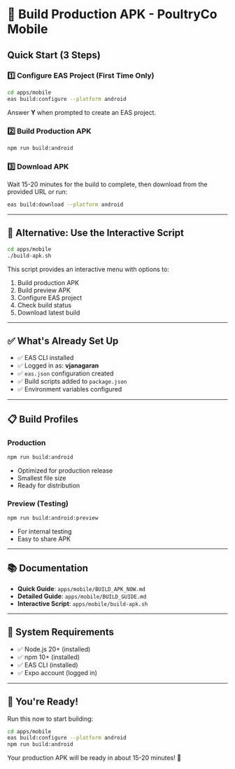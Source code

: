 # 🚀 Build Production APK - PoultryCo Mobile

## Quick Start (3 Steps)

### 1️⃣ Configure EAS Project (First Time Only)

```bash
cd apps/mobile
eas build:configure --platform android
```

Answer **Y** when prompted to create an EAS project.

### 2️⃣ Build Production APK

```bash
npm run build:android
```

### 3️⃣ Download APK

Wait 15-20 minutes for the build to complete, then download from the provided URL or run:

```bash
eas build:download --platform android
```

---

## 🎯 Alternative: Use the Interactive Script

```bash
cd apps/mobile
./build-apk.sh
```

This script provides an interactive menu with options to:
1. Build production APK
2. Build preview APK
3. Configure EAS project
4. Check build status
5. Download latest build

---

## ✅ What's Already Set Up

- ✅ EAS CLI installed
- ✅ Logged in as: **vjanagaran**
- ✅ `eas.json` configuration created
- ✅ Build scripts added to `package.json`
- ✅ Environment variables configured

---

## 📋 Build Profiles

### Production
```bash
npm run build:android
```
- Optimized for production release
- Smallest file size
- Ready for distribution

### Preview (Testing)
```bash
npm run build:android:preview
```
- For internal testing
- Easy to share APK

---

## 📚 Documentation

- **Quick Guide**: `apps/mobile/BUILD_APK_NOW.md`
- **Detailed Guide**: `apps/mobile/BUILD_GUIDE.md`
- **Interactive Script**: `apps/mobile/build-apk.sh`

---

## 🔧 System Requirements

- ✅ Node.js 20+ (installed)
- ✅ npm 10+ (installed)
- ✅ EAS CLI (installed)
- ✅ Expo account (logged in)

---

## 🎉 You're Ready!

Run this now to start building:

```bash
cd apps/mobile
eas build:configure --platform android
npm run build:android
```

Your production APK will be ready in about 15-20 minutes! 🎊

